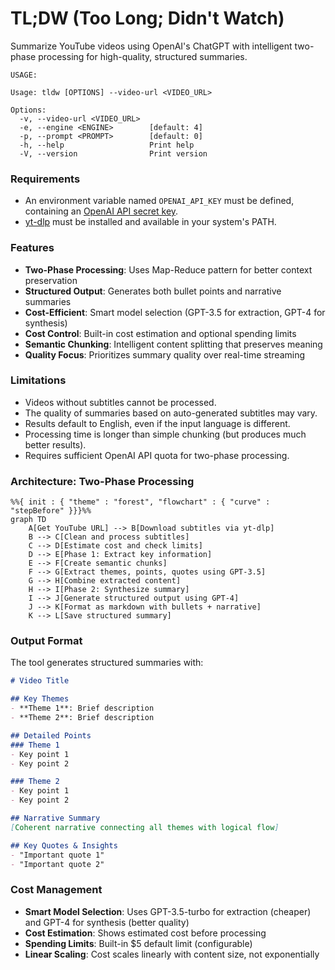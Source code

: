 # TL;DW (Too Long; Didn't Watch)

Summarize YouTube videos using OpenAI's ChatGPT with intelligent two-phase processing for high-quality, structured summaries.

```
USAGE:

Usage: tldw [OPTIONS] --video-url <VIDEO_URL>

Options:
  -v, --video-url <VIDEO_URL>
  -e, --engine <ENGINE>        [default: 4]
  -p, --prompt <PROMPT>        [default: 0]
  -h, --help                   Print help
  -V, --version                Print version

```

### Requirements
- An environment variable named `OPENAI_API_KEY` must be defined, containing an [OpenAI API secret key](https://platform.openai.com/account/api-keys).
- [yt-dlp](https://github.com/yt-dlp/yt-dlp) must be installed and available in your system's PATH.

### Features
- **Two-Phase Processing**: Uses Map-Reduce pattern for better context preservation
- **Structured Output**: Generates both bullet points and narrative summaries
- **Cost-Efficient**: Smart model selection (GPT-3.5 for extraction, GPT-4 for synthesis)
- **Cost Control**: Built-in cost estimation and optional spending limits
- **Semantic Chunking**: Intelligent content splitting that preserves meaning
- **Quality Focus**: Prioritizes summary quality over real-time streaming

### Limitations

- Videos without subtitles cannot be processed.
- The quality of summaries based on auto-generated subtitles may vary.
- Results default to English, even if the input language is different.
- Processing time is longer than simple chunking (but produces much better results).
- Requires sufficient OpenAI API quota for two-phase processing.


### Architecture: Two-Phase Processing

```mermaid
%%{ init : { "theme" : "forest", "flowchart" : { "curve" : "stepBefore" }}}%%
graph TD
    A[Get YouTube URL] --> B[Download subtitles via yt-dlp]
    B --> C[Clean and process subtitles]
    C --> D[Estimate cost and check limits]
    D --> E[Phase 1: Extract key information]
    E --> F[Create semantic chunks]
    F --> G[Extract themes, points, quotes using GPT-3.5]
    G --> H[Combine extracted content]
    H --> I[Phase 2: Synthesize summary]
    I --> J[Generate structured output using GPT-4]
    J --> K[Format as markdown with bullets + narrative]
    K --> L[Save structured summary]
```

### Output Format

The tool generates structured summaries with:

```markdown
# Video Title

## Key Themes
- **Theme 1**: Brief description
- **Theme 2**: Brief description

## Detailed Points
### Theme 1
- Key point 1
- Key point 2

### Theme 2
- Key point 1
- Key point 2

## Narrative Summary
[Coherent narrative connecting all themes with logical flow]

## Key Quotes & Insights
- "Important quote 1"
- "Important quote 2"
```

### Cost Management

- **Smart Model Selection**: Uses GPT-3.5-turbo for extraction (cheaper) and GPT-4 for synthesis (better quality)
- **Cost Estimation**: Shows estimated cost before processing
- **Spending Limits**: Built-in $5 default limit (configurable)
- **Linear Scaling**: Cost scales linearly with content size, not exponentially

